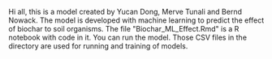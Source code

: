 Hi all, this is a model created by Yucan Dong, Merve Tunali and Bernd Nowack. The model is developed with machine learning to predict the effect of biochar to soil organisms. The file "Biochar_ML_Effect.Rmd" is a R notebook with code in it. You can run the model. Those CSV files in the directory are used for running and training of models. 
